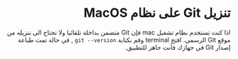 <div dir="rtl">

# تنزيل Git على نظام MacOS

اذا كنت تستخدم نظام تشغيل mac فإن Git متضمن بداخلة تلقائيا ولا تحتاج الى تنزيله من موقع Git الرسمي.
افتح terminal وقم بكتابة `git --version` , في حالة تمت طباعة إصدار Git في جهازك فأنت جاهز للتطبيق. 

</div>